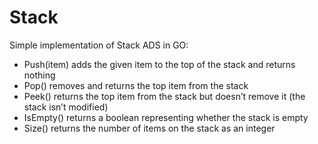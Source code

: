# Stack

Simple implementation of Stack ADS in GO:
* Push(item)  adds the given item to the top of the stack and returns nothing
* Pop()       removes and returns the top item from the stack
* Peek()      returns the top item from the stack but doesn’t remove it (the stack isn’t modified)
* IsEmpty()  returns a boolean representing whether the stack is empty
* Size()      returns the number of items on the stack as an integer